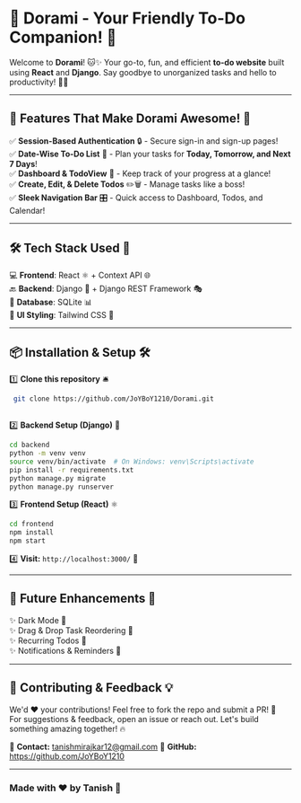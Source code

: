 # 🚀 Dorami - Your Friendly To-Do Companion! 🎯

Welcome to **Dorami**! 🐱✨ Your go-to, fun, and efficient **to-do website** built using **React** and **Django**. Say goodbye to unorganized tasks and hello to productivity! 🚀✅

---

## 🎨 Features That Make Dorami Awesome! 🌟

✅ **Session-Based Authentication** 🔒 - Secure sign-in and sign-up pages!  
✅ **Date-Wise To-Do List** 📅 - Plan your tasks for **Today, Tomorrow, and Next 7 Days**!    
✅ **Dashboard & TodoView** 📌 - Keep track of your progress at a glance!  
✅ **Create, Edit, & Delete Todos** ✏️🗑️ - Manage tasks like a boss!  
✅ **Sleek Navigation Bar** 🎛️ - Quick access to Dashboard, Todos, and Calendar!  
  

---

## 🛠️ Tech Stack Used 🚀

💻 **Frontend**: React ⚛️ + Context API 🌐  
🔙 **Backend**: Django 🐍 + Django REST Framework 🎭  
💾 **Database**: SQLite 📊  
🎨 **UI Styling**: Tailwind CSS 🎨  

---

## 📦 Installation & Setup 🛠️

1️⃣ **Clone this repository** 🛎️  
```bash
 git clone https://github.com/JoYBoY1210/Dorami.git
 
```

2️⃣ **Backend Setup (Django)** 🐍  
```bash
cd backend
python -m venv venv
source venv/bin/activate  # On Windows: venv\Scripts\activate
pip install -r requirements.txt
python manage.py migrate
python manage.py runserver
```

3️⃣ **Frontend Setup (React)** ⚛️  
```bash
cd frontend
npm install
npm start
```

4️⃣ **Visit:** `http://localhost:3000/` 🚀

---

## 🎯 Future Enhancements 🔮

✨ Dark Mode 🌙  
✨ Drag & Drop Task Reordering 🔄  
✨ Recurring Todos 🔁  
✨ Notifications & Reminders 🔔  

---

## 🤝 Contributing & Feedback 💡

We'd ❤️ your contributions! Feel free to fork the repo and submit a PR! 🚀  
For suggestions & feedback, open an issue or reach out. Let's build something amazing together! 🔥

📧 **Contact:** tanishmirajkar12@gmail.com
🐙 **GitHub:** https://github.com/JoYBoY1210 

---

### Made with ❤️ by Tanish 🚀

